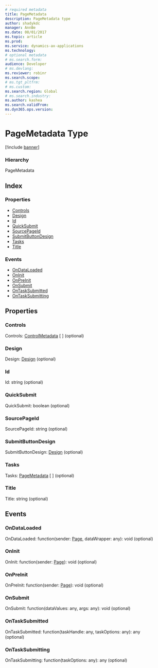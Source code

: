```yaml
---
# required metadata
title: PageMetadata
description: PageMetadata type
author: shadykdc
manager: AnnBe
ms.date: 08/01/2017
ms.topic: article
ms.prod: 
ms.service: dynamics-ax-applications
ms.technology: 
# optional metadata
# ms.search.form:
audience: Developer
# ms.devlang: 
ms.reviewer: robinr
ms.search.scope: 
# ms.tgt_pltfrm: 
# ms.custom:
ms.search.region: Global
# ms.search.industry: 
ms.author: kashea
ms.search.validFrom:
ms.dyn365.ops.version:
---
```


# PageMetadata Type

[!include [banner](../../../../includes/banner.md)]

### Hierarchy

PageMetadata <br>

## Index

### Properties

* [Controls](view-model-ipage-ipagemetadata.md#controls)
* [Design](view-model-ipage-ipagemetadata.md#design)
* [Id](view-model-ipage-ipagemetadata.md#id)
* [QuickSubmit](view-model-ipage-ipagemetadata.md#quicksubmit)
* [SourcePageId](view-model-ipage-ipagemetadata.md#sourcepageid)
* [SubmitButtonDesign](view-model-ipage-ipagemetadata.md#submitbuttondesign)
* [Tasks](view-model-ipage-ipagemetadata.md#tasks)
* [Title](view-model-ipage-ipagemetadata.md#title)

### Events

* [OnDataLoaded](view-model-ipage-ipagemetadata.md#ondataloaded)
* [OnInit](view-model-ipage-ipagemetadata.md#oninit)
* [OnPreInit](view-model-ipage-ipagemetadata.md#onpreinit)
* [OnSubmit](view-model-ipage-ipagemetadata.md#onsubmit)
* [OnTaskSubmitted](view-model-ipage-ipagemetadata.md#ontasksubmitted)
* [OnTaskSubmitting](view-model-ipage-ipagemetadata.md#ontasksubmitting)

## Properties

### Controls

Controls: [ControlMetadata](view-model-control-basecontrol-icontrol-icontrolmetadata.md) \[ \] (optional) 




### Design

Design: [Design](view-model-ipage-idesign.md) (optional) 




### Id

Id: string (optional) 




### QuickSubmit

QuickSubmit: boolean (optional) 




### SourcePageId

SourcePageId: string (optional) 




### SubmitButtonDesign

SubmitButtonDesign: [Design](view-model-ipage-idesign.md) (optional) 




### Tasks

Tasks: [PageMetadata](view-model-ipage-ipagemetadata.md) \[ \] (optional) 




### Title

Title: string (optional) 




## Events

### OnDataLoaded

OnDataLoaded: function(sender: [Page](view-model-ipage-ipage.md), dataWrapper: any): void (optional) 




### OnInit

OnInit: function(sender: [Page](view-model-ipage-ipage.md)): void (optional) 




### OnPreInit

OnPreInit: function(sender: [Page](view-model-ipage-ipage.md)): void (optional) 




### OnSubmit

OnSubmit: function(dataValues: any, args: any): void (optional) 




### OnTaskSubmitted

OnTaskSubmitted: function(taskHandle: any, taskOptions: any): any (optional) 




### OnTaskSubmitting

OnTaskSubmitting: function(taskOptions: any): any (optional) 




